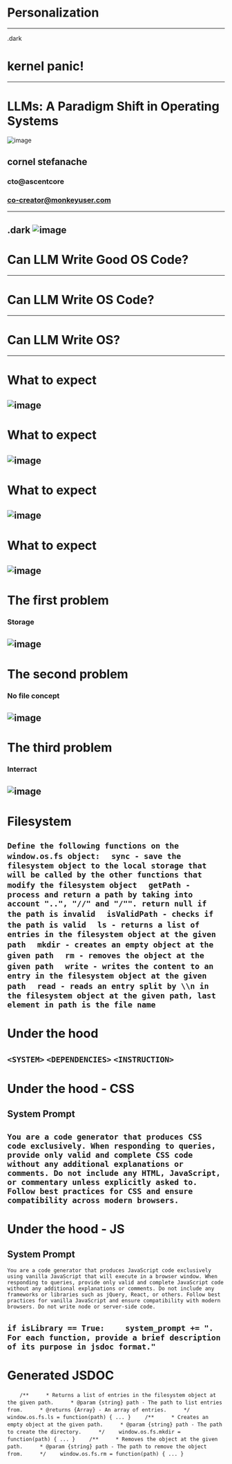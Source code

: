 # Personalization
---
.dark
# kernel panic!
---
# LLMs: A Paradigm Shift in Operating Systems
![image](https://avatars.githubusercontent.com/u/3071201?s=96&v=4)
## cornel stefanache
### cto@ascentcore
### co-creator@monkeyuser.com
---
.dark
![image](https://github.com/cstefanache/templlmos/blob/main/images/inspiration.png?raw=true)
---
# Can LLM Write Good OS Code?
---
# Can LLM Write OS Code?
---
# Can LLM Write OS?
---
# What to expect
![image](https://github.com/cstefanache/templlmos/blob/main/images/code-1.png?raw=true)
---
# What to expect
![image](https://github.com/cstefanache/templlmos/blob/main/images/code-2.png?raw=true)
---
# What to expect
![image](https://github.com/cstefanache/templlmos/blob/main/images/code-3.png?raw=true)
---
# What to expect
![image](https://github.com/cstefanache/templlmos/blob/main/images/mistakes.png?raw=true)
---
# The first problem
### Storage
![image](https://github.com/cstefanache/templlmos/blob/main/images/fs-1.png?raw=true)
---
# The second problem
### No file concept
![image](https://github.com/cstefanache/templlmos/blob/main/images/fs-2.png?raw=true)
---
# The third problem
### Interract
![image](https://github.com/cstefanache/templlmos/blob/main/images/fs-3.png?raw=true)
---
# Filesystem
`Define the following functions on the window.os.fs object:`
`  sync - save the filesystem object to the local storage that will be called by the other functions that modify the filesystem object`
`  getPath - process and return a path by taking into account "..", "//" and "/"". return null if the path is invalid`
`  isValidPath - checks if the path is valid`
`  ls - returns a list of entries in the filesystem object at the given path`
`  mkdir - creates an empty object at the given path`
`  rm - removes the object at the given path`
`  write - writes the content to an entry in the filesystem object at the given path`
`  read - reads an entry split by \\n in the filesystem object at the given path, last element in path is the file name`
---
# Under the hood

`<SYSTEM>`
`<DEPENDENCIES>`
`<INSTRUCTION>`
---
# Under the hood - CSS
## System Prompt
`You are a code generator that produces CSS code exclusively. When responding to queries, provide only valid and complete CSS code without any additional explanations or comments. Do not include any HTML, JavaScript, or commentary unless explicitly asked to. Follow best practices for CSS and ensure compatibility across modern browsers.`
---
# Under the hood - JS
## System Prompt
`You are a code generator that produces JavaScript code exclusively using vanilla JavaScript that will execute in a browser window. When responding to queries, provide only valid and complete JavaScript code without any additional explanations or comments. Do not include any frameworks or libraries such as jQuery, React, or others. Follow best practices for vanilla JavaScript and ensure compatibility with modern browsers. Do not write node or server-side code.`

`if isLibrary == True:`
`    system_prompt += ". For each function, provide a brief description of its purpose in jsdoc format."`
---
# Generated JSDOC
`    /**`
`     * Returns a list of entries in the filesystem object at the given path.`
`     * @param {string} path - The path to list entries from.`
`     * @returns {Array} - An array of entries.`
`     */`
`    window.os.fs.ls = function(path) { ... }`
`    /**`
`     * Creates an empty object at the given path.`
`     * @param {string} path - The path to create the directory.`
`     */`
`    window.os.fs.mkdir = function(path) { ... }`
`    /**`
`     * Removes the object at the given path.`
`     * @param {string} path - The path to remove the object from.`
`     */`
`    window.os.fs.rm = function(path) { ... }`